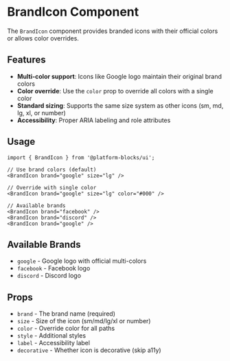 # BrandIcon Component

The `BrandIcon` component provides branded icons with their official colors or allows color overrides.

## Features

- **Multi-color support**: Icons like Google logo maintain their original brand colors
- **Color override**: Use the `color` prop to override all colors with a single color
- **Standard sizing**: Supports the same size system as other icons (sm, md, lg, xl, or number)
- **Accessibility**: Proper ARIA labeling and role attributes

## Usage

```tsx
import { BrandIcon } from '@platform-blocks/ui';

// Use brand colors (default)
<BrandIcon brand="google" size="lg" />

// Override with single color
<BrandIcon brand="google" size="lg" color="#000" />

// Available brands
<BrandIcon brand="facebook" />
<BrandIcon brand="discord" />
<BrandIcon brand="google" />
```

## Available Brands

- `google` - Google logo with official multi-colors
- `facebook` - Facebook logo 
- `discord` - Discord logo

## Props

- `brand` - The brand name (required)
- `size` - Size of the icon (sm/md/lg/xl or number)
- `color` - Override color for all paths
- `style` - Additional styles
- `label` - Accessibility label
- `decorative` - Whether icon is decorative (skip a11y)